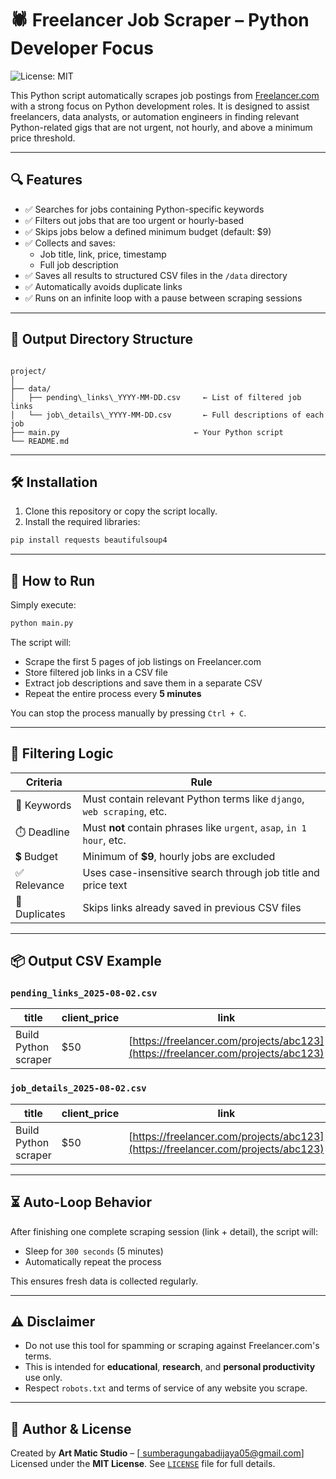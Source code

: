 # 🕷️ Freelancer Job Scraper – Python Developer Focus

![License: MIT](https://img.shields.io/badge/License-MIT-yellow.svg)

This Python script automatically scrapes job postings from [Freelancer.com](https://www.freelancer.com/) with a strong focus on Python development roles. It is designed to assist freelancers, data analysts, or automation engineers in finding relevant Python-related gigs that are not urgent, not hourly, and above a minimum price threshold.

---

## 🔍 Features

- ✅ Searches for jobs containing Python-specific keywords
- ✅ Filters out jobs that are too urgent or hourly-based
- ✅ Skips jobs below a defined minimum budget (default: $9)
- ✅ Collects and saves:
  - Job title, link, price, timestamp
  - Full job description
- ✅ Saves all results to structured CSV files in the `/data` directory
- ✅ Automatically avoids duplicate links
- ✅ Runs on an infinite loop with a pause between scraping sessions

---

## 📁 Output Directory Structure

```

project/
│
├── data/
│   ├── pending\_links\_YYYY-MM-DD.csv     ← List of filtered job links
│   └── job\_details\_YYYY-MM-DD.csv       ← Full descriptions of each job
├── main.py                              ← Your Python script
└── README.md

````

---

## 🛠️ Installation

1. Clone this repository or copy the script locally.
2. Install the required libraries:

```bash
pip install requests beautifulsoup4
````

---

## 🚀 How to Run

Simply execute:

```bash
python main.py
```

The script will:

* Scrape the first 5 pages of job listings on Freelancer.com
* Store filtered job links in a CSV file
* Extract job descriptions and save them in a separate CSV
* Repeat the entire process every **5 minutes**

You can stop the process manually by pressing `Ctrl + C`.

---

## 🧠 Filtering Logic

| Criteria      | Rule                                                                   |
| ------------- | ---------------------------------------------------------------------- |
| 🔑 Keywords   | Must contain relevant Python terms like `django`, `web scraping`, etc. |
| ⏱️ Deadline   | Must **not** contain phrases like `urgent`, `asap`, `in 1 hour`, etc.  |
| 💲 Budget     | Minimum of **\$9**, hourly jobs are excluded                           |
| ✅ Relevance   | Uses case-insensitive search through job title and price text          |
| 🚫 Duplicates | Skips links already saved in previous CSV files                        |

---

## 📦 Output CSV Example

### `pending_links_2025-08-02.csv`

| title                | client\_price | link                                                                             | timestamp  |
| -------------------- | ------------- | -------------------------------------------------------------------------------- | ---------- |
| Build Python scraper | \$50          | [https://freelancer.com/projects/abc123](https://freelancer.com/projects/abc123) | 1 hour ago |

### `job_details_2025-08-02.csv`

| title                | client\_price | link                                                                             | timestamp  | description                  |
| -------------------- | ------------- | -------------------------------------------------------------------------------- | ---------- | ---------------------------- |
| Build Python scraper | \$50          | [https://freelancer.com/projects/abc123](https://freelancer.com/projects/abc123) | 1 hour ago | I need a script to scrape... |

---

## ⏳ Auto-Loop Behavior

After finishing one complete scraping session (link + detail), the script will:

* Sleep for `300 seconds` (5 minutes)
* Automatically repeat the process

This ensures fresh data is collected regularly.

---

## ⚠️ Disclaimer

* Do not use this tool for spamming or scraping against Freelancer.com's terms.
* This is intended for **educational**, **research**, and **personal productivity** use only.
* Respect `robots.txt` and terms of service of any website you scrape.

---

## 📅 Author & License

Created by **Art Matic Studio** – \[[ sumberagungabadijaya05@gmail.com]( mina120trf@gmail.com)]
Licensed under the **MIT License**. See [`LICENSE`](./LICENSE) file for full details.

```
